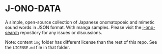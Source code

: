 # J-ONO-DATA

A simple, open-source collection of Japanese onomatopoeic and mimetic sound words in JSON format. With manga samples. Please visit the [j-ono-search](https://github.com/ObakeConstructs/j-ono-search) repostiory for any issues or discussions.

Note: content `img` folder has different license than the rest of this repo.  See the `LICENSE.md` file in that folder.

